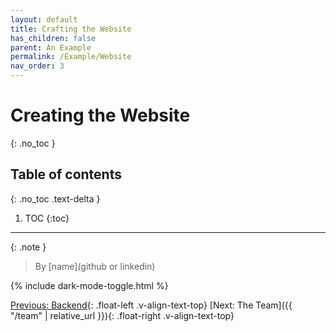 ```yaml
---
layout: default
title: Crafting the Website
has_children: false
parent: An Example
permalink: /Example/Website
nav_order: 3
---
```


# Creating the Website
{: .no_toc }

## Table of contents
{: .no_toc .text-delta }

1. TOC
{:toc}

---

{: .note }
> By [name](github or linkedin)

{% include dark-mode-toggle.html %}

[Previous: Backend](Backend){: .float-left .v-align-text-top}
[Next: The Team]({{ "/team" | relative_url }}){: .float-right .v-align-text-top}